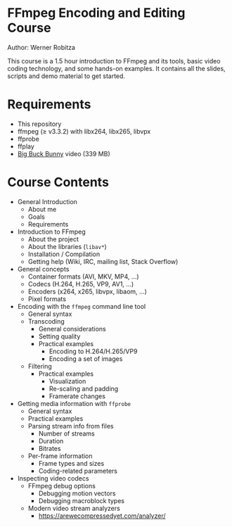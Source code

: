 # FFmpeg Encoding and Editing Course

Author: Werner Robitza

This course is a 1.5 hour introduction to FFmpeg and its tools, basic video coding technology, and some hands-on examples. It contains all the slides, scripts and demo material to get started.

# Requirements

- This repository
- ffmpeg (≥ v3.3.2) with libx264, libx265, libvpx
- ffprobe
- ffplay
- [Big Buck Bunny](http://distribution.bbb3d.renderfarming.net/video/mp4/bbb_sunflower_1080p_60fps_normal.mp4) video (339 MB)

# Course Contents

* General Introduction
    - About me
    - Goals
    - Requirements
* Introduction to FFmpeg
    - About the project
    - About the libraries (`libav*`)
    - Installation / Compilation
    - Getting help (Wiki, IRC, mailing list, Stack Overflow)
* General concepts
    - Container formats (AVI, MKV, MP4, …)
    - Codecs (H.264, H.265, VP9, AV1, …)
    - Encoders (x264, x265, libvpx, libaom, …)
    - Pixel formats
* Encoding with the `ffmpeg` command line tool
    - General syntax
    - Transcoding
        + General considerations
        + Setting quality
        + Practical examples
          * Encoding to H.264/H.265/VP9
          * Encoding a set of images
    - Filtering
        + Practical examples
            * Visualization
            * Re-scaling and padding
            * Framerate changes
* Getting media information with `ffprobe`
    - General syntax
    - Practical examples
    - Parsing stream info from files
        + Number of streams
        + Duration
        + Bitrates
    - Per-frame information
        + Frame types and sizes
        + Coding-related parameters
* Inspecting video codecs
    - FFmpeg debug options
        + Debugging motion vectors
        + Debugging macroblock types
    - Modern video stream analyzers
        + https://arewecompressedyet.com/analyzer/